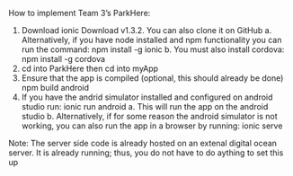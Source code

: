 How to implement Team 3’s ParkHere:
1. Download ionic Download v1.3.2. You can also clone it on GitHub
  a. Alternatively, if you have node installed and npm functionality you can run the command:
    npm install -g ionic
  b. You must also install cordova:
   npm install -g cordova
2. cd into ParkHere then cd into myApp
3. Ensure that the app is compiled (optional, this should already be done)
    npm build android
4. If you have the andrid simulator installed and configured on android studio run:
    ionic run android
    a. This will run the app on the android studio
    b. Alternatively, if for some reason the android simulator is not working, you can also run the app in a browser by running:
    ionic serve


Note: The server side code is already hosted on an extenal digital ocean server. It is already running; thus, you do not have to do aything to set this up
